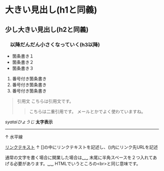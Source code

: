# 大きい見出し(h1と同義)
## 少し大きい見出し(h2と同義)
### 　以降だんだん小さくなっていく(h3以降)

- 箇条書き１
- 箇条書き２
- 箇条書き３

1. 番号付き箇条書き
1. 番号付き箇条書き
1. 番号付き箇条書き

> 引用文
> こちらは引用文です。
>> こちらは二重引用です。
>> メールとかでよく使わていますね。

*syataiひょうじ*
**太字表示**

---

↑
水平線

[リンクテキスト](https:/morijyobi:ac:.jp)
↑
[]の中にリンクテキストを記述し、()内にリンク先URLを記述

通常の文字を書く場合に開業した場合は␣␣
末尾に半角スペースを２つ入れてあげる必要があります。␣␣
HTMLでいうところの\<br>と同じ意味です。

